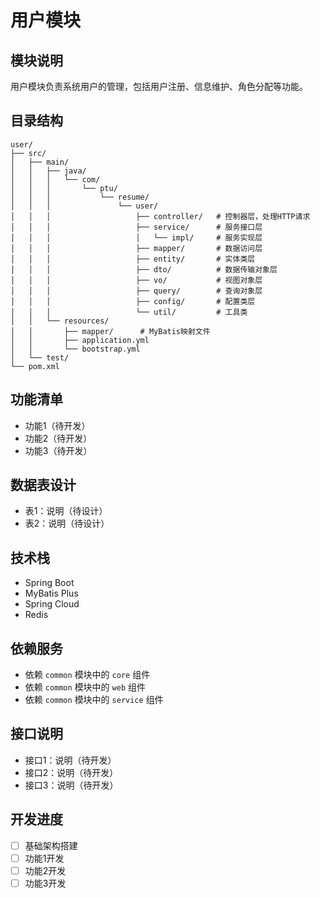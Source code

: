 # 用户模块

## 模块说明
用户模块负责系统用户的管理，包括用户注册、信息维护、角色分配等功能。

## 目录结构
```
user/
├── src/
│   ├── main/
│   │   ├── java/
│   │   │   └── com/
│   │   │       └── ptu/
│   │   │           └── resume/
│   │   │               └── user/
│   │   │                   ├── controller/   # 控制器层，处理HTTP请求
│   │   │                   ├── service/      # 服务接口层
│   │   │                   │   └── impl/     # 服务实现层
│   │   │                   ├── mapper/       # 数据访问层
│   │   │                   ├── entity/       # 实体类层
│   │   │                   ├── dto/          # 数据传输对象层
│   │   │                   ├── vo/           # 视图对象层
│   │   │                   ├── query/        # 查询对象层
│   │   │                   ├── config/       # 配置类层
│   │   │                   └── util/         # 工具类
│   │   └── resources/
│   │       ├── mapper/      # MyBatis映射文件
│   │       ├── application.yml
│   │       └── bootstrap.yml
│   └── test/
└── pom.xml
```

## 功能清单
- 功能1（待开发）
- 功能2（待开发）
- 功能3（待开发）

## 数据表设计
- 表1：说明（待设计）
- 表2：说明（待设计）

## 技术栈
- Spring Boot
- MyBatis Plus
- Spring Cloud
- Redis

## 依赖服务
- 依赖 `common` 模块中的 `core` 组件
- 依赖 `common` 模块中的 `web` 组件
- 依赖 `common` 模块中的 `service` 组件

## 接口说明
- 接口1：说明（待开发）
- 接口2：说明（待开发）
- 接口3：说明（待开发）

## 开发进度
- [ ] 基础架构搭建
- [ ] 功能1开发
- [ ] 功能2开发
- [ ] 功能3开发
